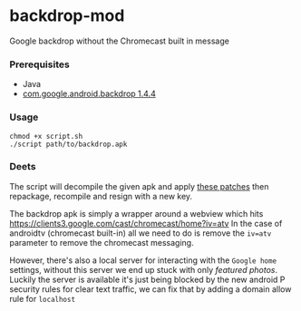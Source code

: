# backdrop-mod
Google backdrop without the Chromecast built in message

### Prerequisites 

- Java
- [com.google.android.backdrop 1.4.4](https://play.google.com/store/apps/details?id=com.google.android.backdrop&hl=en_GB) 

### Usage

```
chmod +x script.sh
./script path/to/backdrop.apk
```

### Deets

The script will decompile the given apk and apply [these patches](https://github.com/ouchadam/backdrop-mod/tree/master/patches) then repackage, recompile and resign with a new key.

The backdrop apk is simply a wrapper around a webview which hits https://clients3.google.com/cast/chromecast/home?iv=atv
In the case of androidtv (chromecast built-in) all we need to do is remove the `iv=atv` parameter to remove the chromecast messaging.

However, there's also a local server for interacting with the `Google home` settings, without this server we end up stuck with only _featured photos_. Luckily the server is available it's just being blocked by the new android P security rules for clear text traffic, we can fix that by adding a domain allow rule for `localhost`

